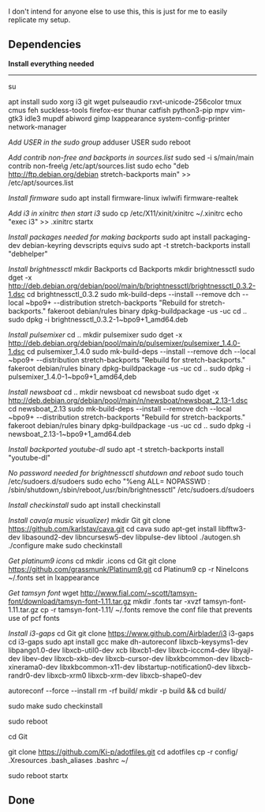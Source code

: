 
I don't intend for anyone else to use this, this is just for me to easily replicate my setup.

## Dependencies
**Install everything needed**

---
su

apt install sudo xorg i3 git wget pulseaudio rxvt-unicode-256color tmux cmus feh suckless-tools firefox-esr thunar catfish python3-pip mpv vim-gtk3 idle3 mupdf abiword gimp lxappearance system-config-printer network-manager 

_Add USER in the sudo group_
adduser USER sudo
reboot

_Add contrib non-free and backports in sources.list_
sudo sed -i s/main/main contrib non-free\g /etc/apt/sources.list
sudo echo "deb http://ftp.debian.org/debian stretch-backports main" >> /etc/apt/sources.list

_Install firmware_
sudo apt install firmware-linux iwlwifi firmware-realtek

_Add i3 in xinitrc then start i3_
sudo cp /etc/X11/xinit/xinitrc ~/.xinitrc
echo "exec i3" >> .xinitrc
startx

_Install packages needed for making backports_
sudo apt install packaging-dev debian-keyring devscripts equivs 
sudo apt -t stretch-backports install "debhelper"

_Install brightnessctl_
mkdir Backports
cd Backports
mkdir brightnessctl
sudo dget -x http://deb.debian.org/debian/pool/main/b/brightnessctl/brightnessctl_0.3.2-1.dsc
cd brightnessctl_0.3.2
sudo mk-build-deps --install --remove
dch --local ~bpo9+ --distribution stretch-backports "Rebuild for stretch-backports."
fakeroot debian/rules binary
dpkg-buildpackage -us -uc
cd ..
sudo dpkg -i brightnessctl_0.3.2-1~bpo9+1_amd64.deb

_Install pulsemixer_
cd ..
mkdir pulsemixer
sudo dget -x http://deb.debian.org/debian/pool/main/p/pulsemixer/pulsemixer_1.4.0-1.dsc
cd pulsemixer_1.4.0
sudo mk-build-deps --install --remove
dch --local ~bpo9+ --distribution stretch-backports "Rebuild for stretch-backports."
fakeroot debian/rules binary
dpkg-buildpackage -us -uc
cd ..
sudo dpkg -i pulsemixer_1.4.0-1~bpo9+1_amd64,deb

_Install newsboat_
cd ..
mkdir newsboat 
cd newsboat
sudo dget -x http://deb.debian.org/debian/pool/main/n/newsboat/newsboat_2.13-1.dsc
cd newsboat_2.13
sudo mk-build-deps --install --remove
dch --local ~bpo9+ --distribution stretch-backports "Rebuild for stretch-backports."
fakeroot debian/rules binary
dpkg-buildpackage -us -uc
cd .. 
sudo dpkg -i newsboat_2.13-1~bpo9+1_amd64.deb

_Install backported youtube-dl_
sudo apt -t stretch-backports install "youtube-dl"

_No password needed for brightnessctl shutdown and reboot_
sudo touch /etc/sudoers.d/sudoers
sudo echo "%eng ALL= NOPASSWD : /sbin/shutdown,/sbin/reboot,/usr/bin/brightnessctl" /etc/sudoers.d/sudoers

_Install checkinstall_
sudo apt install checkinstall

_Install cava(a music visualizer)_
mkdir Git
git clone https://github.com/karlstav/cava.git
cd cava
sudo apt-get install libfftw3-dev libasound2-dev libncursesw5-dev libpulse-dev libtool
./autogen.sh
./configure
make
sudo checkinstall

_Get platinum9 icons_
cd
mkdir .icons
cd Git 
git clone https://github.com/grassmunk/Platinum9.git
cd Platinum9
cp -r NineIcons ~/.fonts
set in lxappearance

_Get tamsyn font_
wget http://www.fial.com/~scott/tamsyn-font/download/tamsyn-font-1.11.tar.gz
mkdir .fonts
tar -xvzf tamsyn-font-1.11.tar.gz
cp -r tamsyn-font-1.11/ ~/.fonts
remove the conf file that prevents use of pcf fonts

_Install i3-gaps_
cd Git 
git clone https://www.github.com/Airblader/i3 i3-gaps
cd i3-gaps
sudo apt install gcc make dh-autoreconf libxcb-keysyms1-dev libpango1.0-dev libxcb-util0-dev xcb libxcb1-dev libxcb-icccm4-dev libyajl-dev libev-dev libxcb-xkb-dev libxcb-cursor-dev libxkbcommon-dev libxcb-xinerama0-dev libxkbcommon-x11-dev libstartup-notification0-dev libxcb-randr0-dev libxcb-xrm0 libxcb-xrm-dev libxcb-shape0-dev

autoreconf --force --install
rm -rf build/
mkdir -p build && cd build/

sudo make
sudo checkinstall

sudo reboot

cd Git

git clone https://github.com/Ki-p/adotfiles.git
cd adotfiles
cp -r config/ .Xresources .bash_aliases .bashrc ~/      

sudo reboot
startx 

## **Done**              
